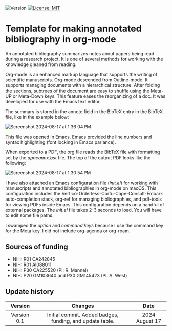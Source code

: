 ![Version](https://img.shields.io/static/v1?label=annotated-bibliography-org&message=0.1&color=brightcolor)
[![License: MIT](https://img.shields.io/badge/License-MIT-blue.svg)](https://opensource.org/licenses/MIT)


# Template for making annotated bibliography in org-mode

An annotated bibliography summarizes notes about papers being read during a research project.
It is one of several methods for working with the knowledge gleaned from reading.

Org-mode is an enhanced markup language that supports the writing of scientific manuscripts.
Org-mode descended from Outline-mode. 
It supports managing documents with a hierarchical structure.
After folding the sections, subtrees of the document are easy to shuffle using the Meta-UP or Meta-Down keys.
This feature eases the reorganizing of a doc.
It was developed for use with the Emacs text editor.

The summary is stored in the annote field in the BibTeX entry in the BibTeX file, like in the example below:

![Screenshot 2024-08-17 at 1 36 04 PM](https://github.com/user-attachments/assets/447df2ef-bf02-49bc-a86f-ad3ee843e233)


This file was opened in Emacs.
Emacs provided the line numbers and syntax highlighting (font locking in Emacs parlance).

When exported to a PDF, the org file reads the BibTeX file with formatting set by the *apacannx.bst* file. 
The top of the output PDF looks like the following:


![Screenshot 2024-08-17 at 1 30 54 PM](https://github.com/user-attachments/assets/eb5d5ee9-b110-4c37-b8ea-0a013a7529f4)

I have also attached an Emacs configuration file (*init.el*) for working with manuscripts and annotated bibliographies in org-mode on macOS.
This configuration includes the Vertico-Orderless-Corfu-Cape-Consult-Embark auto-completion stack, org-ref for managing bibliographies, and pdf-tools for viewing PDFs inside Emacs.
This configuration depends on a handful of external packages.
The *init.el* file takes 2-3 seconds to load. 
You will have to edit some file paths.

I swamped the *option* and *command keys* because I use the command key for the Meta key.
I did not include org-agenda or org-roam.

## Sources of funding

- NIH: R01 CA242845
- NIH: R01 AI088011
- NIH: P30 CA225520 (PI: R. Mannel)
- NIH: P20 GM103640 and P30 GM145423 (PI: A. West)

## Update history

|Version      | Changes                                                                                                                                    | Date                 |
|:-----------:|:------------------------------------------------------------------------------------------------------------------------------------------:|:--------------------:|
| Version 0.1 |   Initial commit. Added badges, funding, and update table.                                                                                 | 2024 August 17        |
